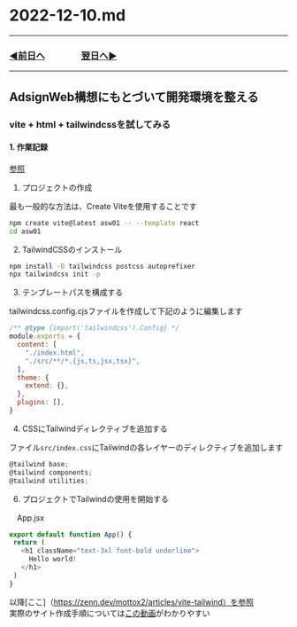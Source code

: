 # 2022-12-10.md

---

### [◀️前日へ](https://github.com/yuasys/chatty-journal/blob/main/2022/12/2022-12-09.md)&emsp;&emsp;&emsp;&emsp;[翌日へ▶️](https://github.com/yuasys/chatty-journal/blob/main/2022/12/2022-12-11.md)

---

## AdsignWeb構想にもとづいて開発環境を整える

### vite + html + tailwindcssを試してみる

#### 1. 作業記録

[参照](https://tailwindcss.com/docs/guides/vite)

1. プロジェクトの作成

最も一般的な方法は、Create Viteを使用することです

```bash
npm create vite@latest asw01 -- --template react
cd asw01
```

2. TailwindCSSのインストール

```bash
npm install -D tailwindcss postcss autoprefixer
npx tailwindcss init -p
```

3. テンプレートパスを構成する

tailwindcss.config.cjsファイルを作成して下記のように編集します  

```javascript tailwindcss.config.cjs
/** @type {import('tailwindcss').Config} */
module.exports = {
  content: [
    "./index.html",
    "./src/**/*.{js,ts,jsx,tsx}",
  ],
  theme: {
    extend: {},
  },
  plugins: [],
}
```

4. CSSにTailwindディレクティブを追加する

ファイル`src/index.css`にTailwindの各レイヤーのディレクティブを追加します

```javascript
@tailwind base;
@tailwind components;
@tailwind utilities;
```

6. プロジェクトでTailwindの使用を開始する

　App.jsx

 ```javascript
 export default function App() {
  return (
    <h1 className="text-3xl font-bold underline">
      Hello world!
    </h1>
  )
}
 ```

以降[ここ]（https://zenn.dev/mottox2/articles/vite-tailwind）を参照  
実際のサイト作成手順については[この動画](https://youtu.be/82cN8zwDhbY?t=74)がわかりやすい  
